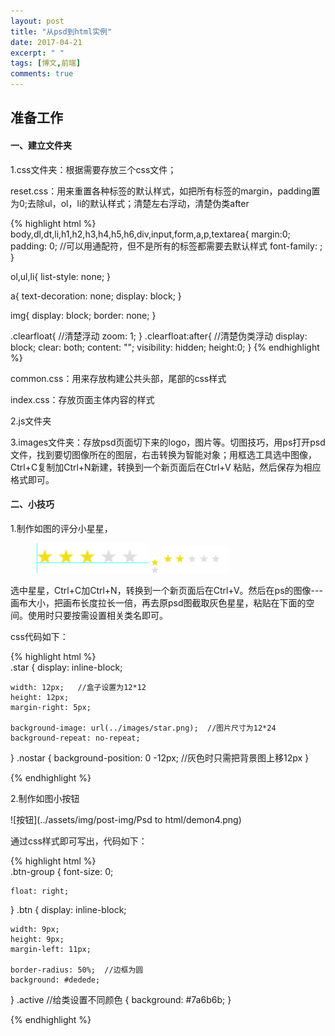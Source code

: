 ```yaml
---
layout: post
title: "从psd到html实例"
date: 2017-04-21
excerpt: " "
tags: [博文,前端]
comments: true
---
```


## 准备工作

#### 一、建立文件夹

1.css文件夹：根据需要存放三个css文件；

reset.css：用来重置各种标签的默认样式，如把所有标签的margin，padding置为0;去除ul，ol，li的默认样式；清楚左右浮动，清楚伪类after

{% highlight html %}                          
body,dl,dt,li,h1,h2,h3,h4,h5,h6,div,input,form,a,p,textarea{
	margin:0;
	padding: 0;  //可以用通配符，但不是所有的标签都需要去默认样式
	font-family: ;
}

ol,ul,li{
	list-style: none;
}

a{
	text-decoration: none;
	display: block;
}

img{
	display: block;
	border: none;
}

.clearfloat{ //清楚浮动
	zoom: 1;
}
.clearfloat:after{  //清楚伪类浮动
	display: block;
	clear: both;
	content: "";
	visibility: hidden;
	height:0;
}
{% endhighlight %}

common.css：用来存放构建公共头部，尾部的css样式

index.css：存放页面主体内容的样式

2.js文件夹

3.images文件夹：存放psd页面切下来的logo，图片等。切图技巧，用ps打开psd文件，找到要切图像所在的图层，右击转换为智能对象；用框选工具选中图像，Ctrl+C复制加Ctrl+N新建，转换到一个新页面后在Ctrl+V 粘贴，然后保存为相应格式即可。

#### 二、小技巧

1.制作如图的评分小星星，

<figure class="third">
	<img src="../assets/img/post-img/Psd to html/demon1.png">
	<img src="../assets/img/post-img/Psd to html/demon2.png">
	<img src="../assets/img/post-img/Psd to html/demon3.png">
	<figcaption></figcaption>
</figure>

选中星星，Ctrl+C加Ctrl+N，转换到一个新页面后在Ctrl+V。然后在ps的图像---画布大小，把画布长度拉长一倍，再去原psd图截取灰色星星，粘贴在下面的空间。使用时只要按需设置相关类名即可。

css代码如下：

{% highlight html %}                          
 .star
{
    display: inline-block;

    width: 12px;   //盒子设置为12*12
    height: 12px;
    margin-right: 5px;

    background-image: url(../images/star.png);  //图片尺寸为12*24
    background-repeat: no-repeat;
}
 .nostar
{
    background-position: 0 -12px;  //灰色时只需把背景图上移12px
}
<div class="star-bar">
	<span class="star"></span>
	<span class="star"></span>
	<span class="star nostar"></span>
	<span class="star nostar"></span>
	<span class="star nostar"></span>
</div>
{% endhighlight %}

2.制作如图小按钮

![按钮](../assets/img/post-img/Psd to html/demon4.png)

通过css样式即可写出，代码如下：

{% highlight html %}                          
 .btn-group
{
    font-size: 0;

    float: right;
}
.btn
{
    display: inline-block;

    width: 9px;
    height: 9px;
    margin-left: 11px;

    border-radius: 50%;  //边框为圆
    background: #dedede;
}
 .active  //给类设置不同颜色
{
    background: #7a6b6b;
}
<div class="btn-group">
	<a href="" class="btn active"></a>
	<a href="" class="btn"></a>
	<a href="" class="btn"></a>
	<a href="" class="btn"></a>
</div>
{% endhighlight %}


